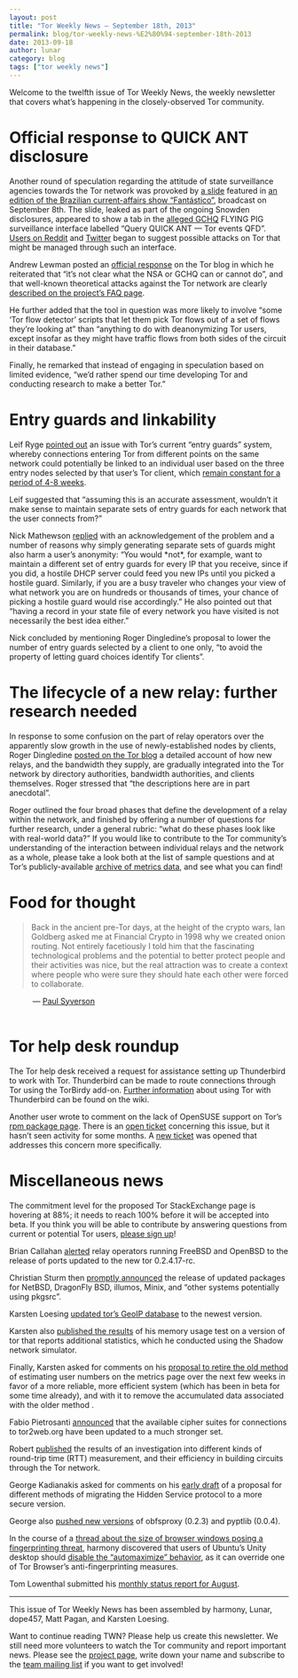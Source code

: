 ```yaml
---
layout: post
title: "Tor Weekly News — September 18th, 2013"
permalink: blog/tor-weekly-news-%E2%80%94-september-18th-2013
date: 2013-09-18
author: lunar
category: blog
tags: ["tor weekly news"]
---
```


Welcome to the twelfth issue of Tor Weekly News, the weekly newsletter that covers what’s happening in the closely-observed Tor community.

# Official response to QUICK ANT disclosure

Another round of speculation regarding the attitude of state surveillance agencies towards the Tor network was provoked by [a slide](https://people.torproject.org/~andrew/2013-09-10-quick-ant-tor-events-qfd.png) featured in [an edition of the Brazilian current-affairs show “Fantástico”](http://g1.globo.com/fantastico/noticia/2013/09/nsa-documents-show-united-states-spied-brazilian-oil-giant.html), broadcast on September 8th. The slide, leaked as part of the ongoing Snowden disclosures, appeared to show a tab in the [alleged GCHQ](https://twitter.com/ggreenwald/status/378185448293552128) FLYING PIG surveillance interface labelled “Query QUICK ANT — Tor events QFD”. [Users on Reddit](http://www.reddit.com/r/TOR/comments/1m3jum/gchq_tor_events_capture/) and [Twitter](https://twitter.com/jonathanmayer/status/377292928718499841) began to suggest possible attacks on Tor that might be managed through such an interface.

Andrew Lewman posted an [official response](https://blog.torproject.org/blog/tor-nsa-gchq-and-quick-ant-speculation) on the Tor blog in which he reiterated that “it’s not clear what the NSA or GCHQ can or cannot do”, and that well-known theoretical attacks against the Tor network are clearly [described on the project’s FAQ page](https://www.torproject.org/docs/faq.html.en#AttacksOnOnionRouting).

He further added that the tool in question was more likely to involve “some ‘Tor flow detector’ scripts that let them pick Tor flows out of a set of flows they’re looking at” than “anything to do with deanonymizing Tor users, except insofar as they might have traffic flows from both sides of the circuit in their database.”

Finally, he remarked that instead of engaging in speculation based on limited evidence, “we’d rather spend our time developing Tor and conducting research to make a better Tor.”

# Entry guards and linkability

Leif Ryge [pointed out](https://lists.torproject.org/pipermail/tor-dev/2013-September/005423.html) an issue with Tor’s current “entry guards” system, whereby connections entering Tor from different points on the same network could potentially be linked to an individual user based on the three entry nodes selected by that user’s Tor client, which [remain constant for a period of 4-8 weeks](https://blog.torproject.org/blog/lifecycle-of-a-new-relay).

Leif suggested that “assuming this is an accurate assessment, wouldn’t it make sense to maintain separate sets of entry guards for each network that the user connects from?”

Nick Mathewson [replied](https://lists.torproject.org/pipermail/tor-dev/2013-September/005424.html) with an acknowledgement of the problem and a number of reasons why simply generating separate sets of guards might also harm a user’s anonymity: “You would \*not\*, for example, want to maintain a different set of entry guards for every IP that you receive, since if you did, a hostile DHCP server could feed you new IPs until you picked a hostile guard. Similarly, if you are a busy traveler who changes your view of what network you are on hundreds or thousands of times, your chance of picking a hostile guard would rise accordingly.” He also pointed out that “having a record in your state file of every network you have visited is not necessarily the best idea either.”

Nick concluded by mentioning Roger Dingledine’s proposal to lower the number of entry guards selected by a client to one only, “to avoid the property of letting guard choices identify Tor clients”.

# The lifecycle of a new relay: further research needed

In response to some confusion on the part of relay operators over the apparently slow growth in the use of newly-established nodes by clients, Roger Dingledine [posted on the Tor blog](https://blog.torproject.org/blog/lifecycle-of-a-new-relay) a detailed account of how new relays, and the bandwidth they supply, are gradually integrated into the Tor network by directory authorities, bandwidth authorities, and clients themselves. Roger stressed that “the descriptions here are in part anecdotal”.

Roger outlined the four broad phases that define the development of a relay within the network, and finished by offering a number of questions for further research, under a general rubric: “what do these phases look like with real-world data?” If you would like to contribute to the Tor community’s understanding of the interaction between individual relays and the network as a whole, please take a look both at the list of sample questions and at Tor’s publicly-available [archive of metrics data](https://metrics.torproject.org/data.html), and see what you can find!

# Food for thought

<figure></figure>

> Back in the ancient pre-Tor days, at the height of the crypto wars, Ian Goldberg asked me at Financial Crypto in 1998 why we created onion routing. Not entirely facetiously I told him that the fascinating technological problems and the potential to better protect people and their activities was nice, but the real attraction was to create a context where people who were sure they should hate each other were forced to collaborate.

<figcaption style="margin-left: 3em;">— <a href="https://lists.torproject.org/pipermail/tor-talk/2013-September/030097.html">Paul Syverson</a><figcaption><br>
</figcaption></figcaption>

# Tor help desk roundup

The Tor help desk received a request for assistance setting up Thunderbird to work with Tor. Thunderbird can be made to route connections through Tor using the TorBirdy add-on. [Further information](https://trac.torproject.org/projects/tor/wiki/torbirdy#BeforeusingTorBirdy) about using Tor with Thunderbird can be found on the wiki.

Another user wrote to comment on the lack of OpenSUSE support on Tor’s [rpm package page](https://www.torproject.org/docs/rpms.html). There is an [open ticket](https://bugs.torproject.org/4389) concerning this issue, but it hasn’t seen activity for some months. A [new ticket](https://bugs.torproject.org/9718) was opened that addresses this concern more specifically.

# Miscellaneous news

The commitment level for the proposed Tor StackExchange page is hovering at 88%; it needs to reach 100% before it will be accepted into beta. If you think you will be able to contribute by answering questions from current or potential Tor users, [please sign up](http://area51.stackexchange.com/proposals/56447/tor-online-anonymity-privacy-and-security)!

Brian Callahan [alerted](http://lists.nycbug.org/pipermail/tor-bsd/2013-September/000044.html) relay operators running FreeBSD and OpenBSD to the release of ports updated to the new tor 0.2.4.17-rc.

Christian Sturm then [promptly announced](https://lists.torproject.org/pipermail/tor-talk/2013-September/030036.html) the release of updated packages for NetBSD, DragonFly BSD, illumos, Minix, and “other systems potentially using pkgsrc”.

Karsten Loesing [updated tor’s GeoIP database](https://bugs.torproject.org/9714) to the newest version.

Karsten also [published the results](https://trac.torproject.org/projects/tor/ticket/7359#comment:18) of his memory usage test on a version of tor that reports additional statistics, which he conducted using the Shadow network simulator.

Finally, Karsten asked for comments on his [proposal to retire the old method](https://lists.torproject.org/pipermail/tor-dev/2013-September/005443.html) of estimating user numbers on the metrics page over the next few weeks in favor of a more reliable, more efficient system (which has been in beta for some time already), and with it to remove the accumulated data associated with the older method .

Fabio Pietrosanti [announced](https://lists.torproject.org/pipermail/tor-talk/2013-September/030003.html) that the available cipher suites for connections to tor2web.org have been updated to a much stronger set.

Robert [published](https://lists.torproject.org/pipermail/tor-dev/2013-September/005440.html) the results of an investigation into different kinds of round-trip time (RTT) measurement, and their efficiency in building circuits through the Tor network.

George Kadianakis asked for comments on his [early draft](https://lists.torproject.org/pipermail/tor-dev/2013-September/005438.html) of a proposal for different methods of migrating the Hidden Service protocol to a more secure version.

George also [pushed new versions](https://lists.torproject.org/pipermail/tor-dev/2013-September/005441.html) of obfsproxy (0.2.3) and pyptlib (0.0.4).

In the course of a [thread about the size of browser windows posing a fingerprinting threat](https://lists.torproject.org/pipermail/tor-talk/2013-September/030022.html), harmony discovered that users of Ubuntu’s Unity desktop should [disable the “automaximize” behavior](https://bugs.torproject.org/9738), as it can override one of Tor Browser’s anti-fingerprinting measures.

Tom Lowenthal submitted his [monthly status report for August](https://lists.torproject.org/pipermail/tor-reports/2013-September/000339.html).

* * *

This issue of Tor Weekly News has been assembled by harmony, Lunar, dope457, Matt Pagan, and Karsten Loesing.

Want to continue reading TWN? Please help us create this newsletter. We still need more volunteers to watch the Tor community and report important news. Please see the [project page](https://trac.torproject.org/projects/tor/wiki/TorWeeklyNews), write down your name and subscribe to the [team mailing list](https://lists.torproject.org/cgi-bin/mailman/listinfo/news-team) if you want to get involved!

